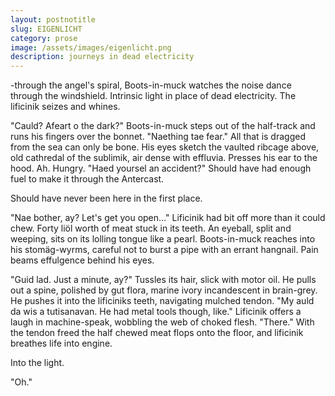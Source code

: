 ```yaml
---
layout: postnotitle
slug: EIGENLICHT 
category: prose
image: /assets/images/eigenlicht.png
description: journeys in dead electricity
---
```

-through the angel's spiral, Boots-in-muck watches the noise dance through the windshield. Intrinsic light in place of dead electricity. The lificinik seizes and whines.

"Cauld? Afeart o the dark?" Boots-in-muck steps out of the half-track and runs his fingers over the bonnet. "Naething tae fear." All that is dragged from the sea can only be bone. His eyes sketch the vaulted ribcage above, old cathredal of the sublimik, air dense with effluvia. Presses his ear to the hood. Ah. Hungry. "Haed yoursel an accident?" Should have had enough fuel to make it through the Antercast.

Should have never been here in the first place.

"Nae bother, ay? Let's get you open…" Lificinik had bit off more than it could chew. Forty liöl worth of meat stuck in its teeth. An eyeball, split and weeping, sits on its lolling tongue like a pearl. Boots-in-muck reaches into his stomäg-wyrms, careful not to burst a pipe with an errant hangnail. Pain beams effulgence behind his eyes.

"Guid lad. Just a minute, ay?" Tussles its hair, slick with motor oil. He pulls out a spine, polished by gut flora, marine ivory incandescent in brain-grey. He pushes it into the lificiniks teeth, navigating mulched tendon. "My auld da wis a tutisanavan. He had metal tools though, like." Lificinik offers a laugh in machine-speak, wobbling the web of choked flesh. "There." With the tendon freed the half chewed meat flops onto the floor, and lificinik breathes life into engine.

Into the light.

"Oh."

